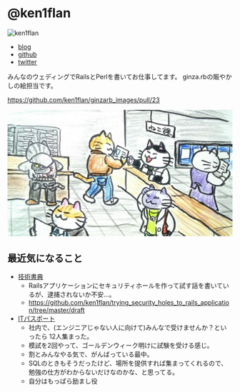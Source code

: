 # @ken1flan

![ken1flan](https://gravatar.com/avatar/6d5dbb7f4489227b5e85860f37bceb52?s=120)

- [blog](https://www.tumblr.com/blog/ken1flan)
- [github](https://github.com/ken1flan)
- [twitter](https://twitter.com/ken1flan)

みんなのウェディングでRailsとPerlを書いてお仕事してます。
ginza.rbの賑やかしの絵担当です。

https://github.com/ken1flan/ginzarb_images/pull/23

![pic](https://raw.githubusercontent.com/ken1flan/ginzarb_images/d88d9747af95b97927f023a5cbbd80a5a1909c67/69th.jpg)

## 最近気になること
- [技術書典](https://techbookfest.org/)
  - Railsアプリケーションにセキュリティホールを作って試す話を書いているが、逮捕されないか不安…。
  - https://github.com/ken1flan/trying_security_holes_to_rails_application/tree/master/draft
- [ITパスポート](https://www3.jitec.ipa.go.jp/JitesCbt/index.html)
  - 社内で、(エンジニアじゃない人に向けて)みんなで受けませんか？といったら 12人集まった。
  - 模試を2回やって、ゴールデンウィーク明けに試験を受ける感じ。
  - 割とみんなやる気で、がんばっている最中。
  - SQLのときもそうだったけど、場所を提供すれば集まってくれるので、勉強の仕方がわからないだけなのかな、と思ってる。
  - 自分はもっぱら励まし役

